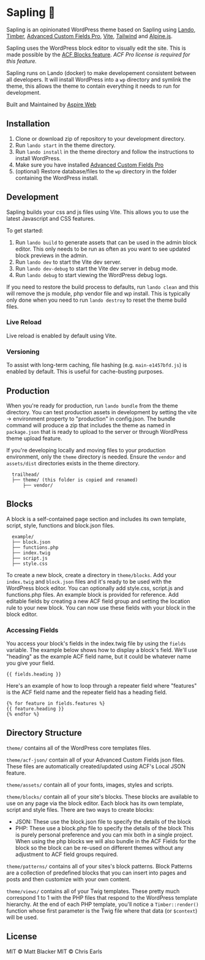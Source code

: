 # Sapling :evergreen_tree:

Sapling is an opinionated WordPress theme based on Sapling using [Lando](https://lando.dev/), [Timber](https://www.upstatement.com/timber/), [Advanced Custom Fields Pro](https://www.advancedcustomfields.com/), [Vite](https://vitejs.dev/), [Tailwind](https://tailwindcss.com/) and [Alpine.js](https://github.com/alpinejs/alpine).

Sapling uses the WordPress block editor to visually edit the site. This is made possible by the [ACF Blocks feature](https://www.advancedcustomfields.com/resources/blocks/). *ACF Pro license is required for this feature.*

Sapling runs on Lando (docker) to make developement consistent between all developers. It will install WordPress into a `wp` directory and symlink the theme, this allows the theme to contain everything it needs to run for development.

Built and Maintained by [Aspire Web](https://aspireweb.com.au)

## Installation

1. Clone or download zip of repository to your development directory.
2. Run `lando start` in the theme directory.
3. Run `lando install` in the theme directory and follow the instructions to install WordPress.
4. Make sure you have installed [Advanced Custom Fields Pro](https://www.advancedcustomfields.com/)
5. (optional) Restore database/files to the `wp` directory in the folder containing the WordPress install.

## Development

Sapling builds your css and js files using Vite. This allows you to use the latest Javascript and CSS features.

To get started:
1. Run `lando build` to generate assets that can be used in the admin block editor. This only needs to be run as often as you want to see updated block previews in the admin.
2. Run `lando dev` to start the Vite dev server.
3. Run `lando dev-debug` to start the Vite dev server in debug mode.
4. Run `lando debug` to start viewing the WordPress debug logs.

If you need to restore the build process to defaults, run `lando clean` and this will remove the js module, php vendor file and wp install. This is typically only done when you need to run `lando destroy` to reset the theme build files.

### Live Reload

Live reload is enabled by default using Vite.

### Versioning

To assist with long-term caching, file hashing (e.g. `main-e1457bfd.js`) is enabled by default. This is useful for cache-busting purposes.

## Production

When you're ready for production, run `lando bundle` from the theme directory. You can test production assets in development by setting the vite → environment property to "production" in config.json.
The bundle command will produce a zip that includes the theme as named in `package.json` that is ready to upload to the server or through WordPress theme upload feature.

If you're developing locally and moving files to your production environment, only the `theme` directory is needed. Ensure the `vendor` and `assets/dist` directories exists in the theme directory.

```
  trailhead/
  ├── theme/ (this folder is copied and renamed)
      ├── vendor/
```

## Blocks

A block is a self-contained page section and includes its own template, script, style, functions and block.json files.

```
  example/
  ├── block.json
  ├── functions.php
  ├── index.twig
  ├── script.js
  ├── style.css
```

To create a new block, create a directory in `theme/blocks`. Add your `index.twig` and `block.json` files and it's ready to be used with the WordPress block editor. You can optionally add style.css, script.js and functions.php files. An example block is provided for reference. Add editable fields by creating a new ACF field group and setting the location rule to your new block. You can now use these fields with your block in the block editor.

### Accessing Fields

You access your block's fields in the index.twig file by using the `fields` variable. The example below shows how to display a block's field. We'll use "heading" as the example ACF field name, but it could be whatever name you give your field.

`{{ fields.heading }}`

Here's an example of how to loop through a repeater field where "features" is the ACF field name and the repeater field has a heading field.

```
{% for feature in fields.features %}
{{ feature.heading }}
{% endfor %}
```

## Directory Structure

`theme/` contains all of the WordPress core templates files.

`theme/acf-json/` contain all of your Advanced Custom Fields json files. These files are automatically created/updated using ACF's Local JSON feature.

`theme/assets/` contain all of your fonts, images, styles and scripts.

`theme/blocks/` contain all of your site's blocks. These blocks are available to use on any page via the block editor. Each block has its own template, script and style files.
There are two ways to create blocks:
- JSON: These use the block.json file to specify the details of the block
- PHP: These use a block.php file to specify the details of the block
This is purely personal preference and you can mix both in a single project. When using the php blocks we will also bundle in the ACF Fields for the block so the block can be re-used on different themes without any adjustment to ACF field groups required.

`theme/patterns/` contains all of your sites's block patterns. Block Patterns are a collection of predefined blocks that you can insert into pages and posts and then customize with your own content.

`theme/views/` contains all of your Twig templates. These pretty much correspond 1 to 1 with the PHP files that respond to the WordPress template hierarchy. At the end of each PHP template, you'll notice a `Timber::render()` function whose first parameter is the Twig file where that data (or `$context`) will be used.

## License

MIT © Matt Blacker
MIT © Chris Earls
